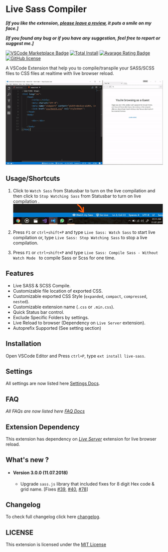 
# Live Sass Compiler

**_[If you like the extension, [please leave a review](https://marketplace.visualstudio.com/items?itemName=ritwickdey.live-sass#review-details), it puts a smile on my face.]_**

**_[If you found any bug or if you have any suggestion, feel free to report or suggest me.]_**

[![VSCode Marketplace Badge](https://img.shields.io/vscode-marketplace/v/ritwickdey.live-sass.svg?label=VSCode%20Marketplace&style=flat-square)](https://marketplace.visualstudio.com/items?itemName=ritwickdey.live-sass) [![Total Install](https://img.shields.io/vscode-marketplace/d/ritwickdey.live-sass.svg?style=flat-square)](https://marketplace.visualstudio.com/items?itemName=ritwickdey.live-sass) [![Avarage Rating Badge](https://img.shields.io/vscode-marketplace/r/ritwickdey.live-sass.svg?style=flat-square)](https://marketplace.visualstudio.com/items?itemName=ritwickdey.live-sass) [![GitHub license](https://img.shields.io/badge/license-MIT-blue.svg?style=flat-square)](https://github.com/ritwickdey/vscode-live-sass-compiler/)

A VSCode Extension that help you to compile/transpile your SASS/SCSS files to CSS files at realtime with live browser reload.

![App Preview](./images/Screenshot/AnimatedPreview.gif)

## Usage/Shortcuts
1. Click to `Watch Sass` from Statusbar to turn on the live compilation and then click to `Stop Watching Sass` from Statusbar to turn on live compilation . 
![Statusbar control](./images/Screenshot/statusbar.jpg)

2. Press `F1` or `ctrl+shift+P` and type `Live Sass: Watch Sass` to start live compilation or, type `Live Sass: Stop Watching Sass` to stop a live compilation.
3. Press `F1` or `ctrl+shift+P` and type `Live Sass: Compile Sass - Without Watch Mode ` to compile Sass or Scss for one time.

## Features
* Live SASS & SCSS Compile.
* Customizable file location of exported CSS.
* Customizable exported CSS Style (`expanded`, `compact`, `compressed`, `nested`).
* Customizable extension name (`.css` or `.min.css`).
* Quick Status bar control.
* Exclude Specific Folders by settings. 
* Live Reload to browser (Dependency on `Live Server` extension).
* Autoprefix Supported (See setting section)

## Installation
Open VSCode Editor and Press `ctrl+P`, type `ext install live-sass`.

## Settings
All settings are now listed here  [Settings Docs](./docs/settings.md).

## FAQ
*All FAQs are now listed here [FAQ Docs](./docs/faqs.md)*

## Extension Dependency 
This extension has dependency on _[Live Server](https://marketplace.visualstudio.com/items?itemName=ritwickdey.LiveServer)_ extension for live browser reload.

## What's new ?

* #### Version 3.0.0 (11.07.2018)
    *  Upgrade `sass.js` library that included fixes for 8 digit Hex code & grid name. [Fixes [#39](https://github.com/ritwickdey/vscode-live-sass-compiler/issues/39), [#40](https://github.com/ritwickdey/vscode-live-sass-compiler/issues/40), [#78](https://github.com/ritwickdey/vscode-live-sass-compiler/issues/77)]  

## Changelog
To check full changelog click here [changelog](CHANGELOG.md).

## LICENSE
This extension is licensed under the [MIT License](LICENSE)